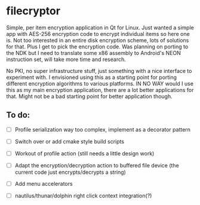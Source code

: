 # filecryptor
Simple, per item encryption application in Qt for Linux. Just wanted a simple app with AES-256 encryption code to encrypt individual items so here one is. Not too interested in an entire disk encryption scheme, lots of solutions for that. Plus I get to pick the encryption code. Was planning on porting to the NDK but I need to translate some x86 assembly to Android's NEON instruction set, will take more time and research.

No PKI, no super infrastructure stuff, just something with a nice interface to experiment with. I envisioned using this as a starting point for porting different encryption algorithms to various platforms. IN NO WAY would I use this as my main encryption application, there are a lot better applications for that. Might not be a bad starting point for better application though.

## To do:
- [ ] Profile serialization way too complex, implement as a decorator pattern
- [ ] Switch over or add cmake style build scripts
- [ ] Workout of profile action (still needs a little design work)
- [ ] Adapt the encryption/decryption action to buffered file device (the current code just encrypts/decrypts a string)
- [ ] Add menu accelerators
- [ ] nautilus/thunar/dolphin right click context integration(?)


